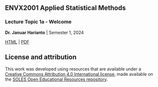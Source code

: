 ## ENVX2001 Applied Statistical Methods
### Lecture Topic 1a - Welcome 

**Dr. Januar Harianto** | Semester 1, 2024

[HTML](https://envx-resources.github.io/ENVX2001-2024-Lecture-Topic01a/) | 
[PDF](https://envx-resources.github.io/ENVX2001-2024-Lecture-Topic01a/Lecture-01a.pdf)

## License and attribution

This work was developed using resources that are available under a [Creative Commons Attribution 4.0 International license][cc-by], made available on the [SOLES Open Educational Resources repository][soles-oer].

[cc-by]: http://creativecommons.org/licenses/by/4.0/
[soles-oer]: https://github.com/usyd-soles-edu
